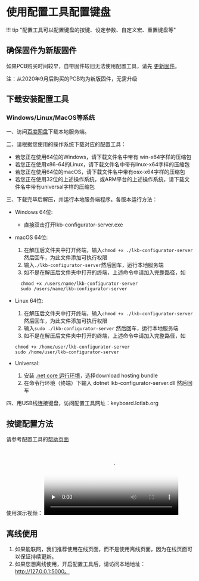 使用配置工具配置键盘
==========

!!! tip "配置工具可以配置键盘的按键、设定参数、自定义宏、重置键盘等"

确保固件为新版固件
-----------

如果PCB购买时间较早，自带固件较旧无法使用配置工具，请先 [更新固件](upgrade.md)。

注：从2020年9月后购买的PCB均为新版固件，无需升级

下载安装配置工具
------------

### Windows/Linux/MacOS等系统

一、访问[百度网盘](https://pan.quark.cn/s/5ad4827075c6)下载本地服务端。 

二、请根据您使用的操作系统下载对应的配置工具：

- 若您正在使用64位的Windows，请下载文件名中带有 win-x64字样的压缩包
- 若您正在使用x86-64的Linux，请下载文件名中带有linux-x64字样的压缩包
- 若您正在使用64位的macOS，请下载文件名中带有osx-x64字样的压缩包
- 若您正在使用32位的上述操作系统，或ARM平台的上述操作系统，请下载文件名中带有universal字样的压缩包

三、下载完毕后解压，并运行本地服务端程序。各版本运行方法：

- Windows 64位: 
    - 直接双击打开lkb-configurator-server.exe

- macOS 64位: 

    1. 在解压后文件夹中打开终端，输入```chmod +x ./lkb-configurator-server``` 然后回车，为此文件添加可执行权限
    2. 输入```./lkb-configurator-server```然后回车，运行本地服务端
    3.  如不是在解压后文件夹中打开的终端，上述命令中请加入完整路径，如
    ```
      chmod +x /users/name/lkb-configurator-server
      sudo /users/name/lkb-configurator-server
    ```

- Linux 64位: 
    1. 在解压后文件夹中打开终端，输入```chmod +x ./lkb-configurator-server``` 然后回车，为此文件添加可执行权限
    2. 输入```sudo ./lkb-configurator-server``` 然后回车，运行本地服务端
    3. 如不是在解压后文件夹中打开的终端，上述命令中请加入完整路径，如
    ```
    chmod +x /home/user/lkb-configurator-server
    sudo /home/user/lkb-configurator-server
    ```

- Universal: 
    
    1. 安装 [.net core 运行环境](https://dotnet.microsoft.com/download/dotnet-core/current/runtime)，选择download hosting bundle
    2. 在命令行环境（终端）下输入 dotnet lkb-configurator-server.dll 然后回车

四、用USB线连接键盘，访问配置工具网址：keyboard.lotlab.org

按键配置方法
----------

请参考配置工具的[帮助页面](https://keyboard.lotlab.org/help)

使用演示视频：
<video id="video" width="360px" height="auto" controls="controls" preload="none" poster="https://wiki.glab.online/img/videoicon.png">
<source id="mp4" src="https://down.glab.online:5550/lkb-configurator.mp4" type="video/mp4">
  您的浏览器不支持播放此视频
</video>

离线使用
-------

1. 如果能联网，我们推荐使用在线页面，而不是使用离线页面，因为在线页面可以保证持续更新。
2. 如果您想离线使用，开启配置工具后，请访问本地地址：http://127.0.0.1:5000。